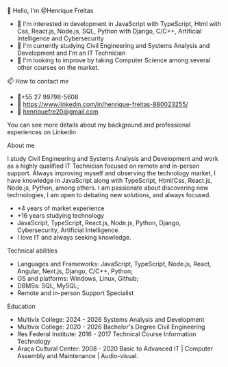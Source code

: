   👋 Hello, I'm @Henrique Freitas
- 👀 I'm interested in development in JavaScript with TypeScript, Html with Css, React.js, Node.js, SQL, Python with Django, C/C++, Artificial Intelligence and Cybersecurity
- 🌱 I'm currently studying Civil Engineering and  Systems Analysis and Development and I'm an IT Technician
- 💞️ I'm looking to improve by taking Computer Science among several other courses on the market.

📫 How to contact me
- 📱+55 27 99798-5608
- 📄 https://www.linkedin.com/in/henrique-freitas-880023255/
- 📧 henriquefre20@gmail.com
  
You can see more details about my background and professional experiences on Linkedin

About me

I study Civil Engineering and Systems Analysis and Development and work as a highly qualified IT Technician focused on remote and in-person support. Always improving myself and observing the technology market, I have knowledge in JavaScript along with TypeScript, Html/Css, React.js, Node.js, Python, among others. I am passionate about discovering new technologies, I am open to debating new solutions, and always focused.

- +4 years of market experience
- +16 years studying technology
- JavaScript, TypeScript, React.js, Node.js, Python, Django, Cybersecurity, Artificial Intelligence.
- I love IT and always seeking knowledge.
  
Technical abilities

- Languages ​​and Frameworks: JavaScript, TypeScript, Node.js, React, Angular, Next.js, Django, C/C++, Python;
- OS and platforms: Windows, Linux, Github;
- DBMSs: SQL, MySQL;
- Remote and in-person Support Specialist
  
Education
- Multivix College: 2024 - 2026 Systems Analysis and Development
- Multivix College: 2020 - 2026 Bachelor's Degree Civil Engineering
- Ifes Federal Institute: 2016 - 2017 Technical Course Information Technology
- Araça Cultural Center: 2008 - 2020 Basic to Advanced IT | Computer Assembly and Maintenance | Audio-visual.
  
<!---
HenriqueFre/HenriqueFre is a ✨ special ✨ repository because its `README.md` (this file) appears on your GitHub profile.
You can click the Preview link to take a look at your changes.
--->
